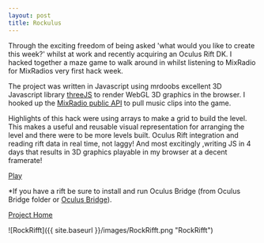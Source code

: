 ```yaml
---
layout: post
title: Rockulus
---
```


Through the exciting freedom of being asked 'what would you like to create this week?' whilst at work and recently acquiring an Oculus Rift DK. I hacked together a maze game to walk around in whilst listening to MixRadio for MixRadios very first hack week. 

The project was written in Javascript using mrdoobs excellent 3D Javascript library [threeJS](http://threejs.org/) to render WebGL 3D graphics in the browser. I hooked up the [MixRadio public API](http://dev.mixrad.io/doc/rest/) to pull music clips into the game.

Highlights of this hack were using arrays to make a grid to build the level. This makes a useful and reusable visual representation for arranging the level and there were to be more levels built. Oculus Rift integration and reading rift data in real time, not laggy! And most excitingly ,writing JS in 4 days that results in 3D graphics playable in my browser at a decent framerate! 


[Play](http://almerc.github.io/RockulusRifft/)

*If you have a rift be sure to install and run Oculus Bridge (from Oculus Bridge folder or [Oculus Bridge](https://github.com/Instrument/oculus-bridge)).

[Project Home](http://github.com/Almerc/RockulusRifft/)

![RockRifft]({{ site.baseurl }}/images/RockRifft.png "RockRifft")




 



